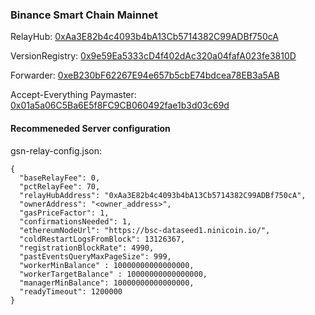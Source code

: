 ### Binance Smart Chain Mainnet

RelayHub: [0xAa3E82b4c4093b4bA13Cb5714382C99ADBf750cA](https://bscscan.com/address/0xAa3E82b4c4093b4bA13Cb5714382C99ADBf750cA)

VersionRegistry: [0x9e59Ea5333cD4f402dAc320a04fafA023fe3810D](https://bscscan.com/address/0x9e59Ea5333cD4f402dAc320a04fafA023fe3810D)

Forwarder: [0xeB230bF62267E94e657b5cbE74bdcea78EB3a5AB](https://bscscan.com/address/0xeB230bF62267E94e657b5cbE74bdcea78EB3a5AB)

Accept-Everything Paymaster: [0x01a5a06C5Ba6E5f8FC9CB060492fae1b3d03c69d](https://bscscan.com/address/0x01a5a06C5Ba6E5f8FC9CB060492fae1b3d03c69d)

#### Recommeneded Server configuration
gsn-relay-config.json:
```
{
  "baseRelayFee": 0,
  "pctRelayFee": 70,
  "relayHubAddress": "0xAa3E82b4c4093b4bA13Cb5714382C99ADBf750cA",
  "ownerAddress": "<owner_address>",
  "gasPriceFactor": 1,
  "confirmationsNeeded": 1,
  "ethereumNodeUrl": "https://bsc-dataseed1.ninicoin.io/",
  "coldRestartLogsFromBlock": 13126367,
  "registrationBlockRate": 4990,
  "pastEventsQueryMaxPageSize": 999,
  "workerMinBalance" : 10000000000000000,
  "workerTargetBalance" : 10000000000000000,
  "managerMinBalance": 10000000000000000,
  "readyTimeout": 1200000
}
```
